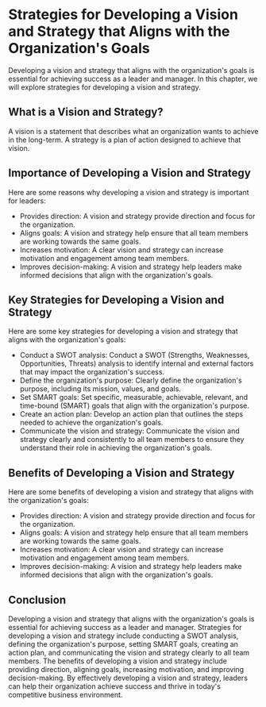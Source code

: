 Strategies for Developing a Vision and Strategy that Aligns with the Organization's Goals
======================================================================================================================================

Developing a vision and strategy that aligns with the organization's goals is essential for achieving success as a leader and manager. In this chapter, we will explore strategies for developing a vision and strategy.

What is a Vision and Strategy?
------------------------------

A vision is a statement that describes what an organization wants to achieve in the long-term. A strategy is a plan of action designed to achieve that vision.

Importance of Developing a Vision and Strategy
----------------------------------------------

Here are some reasons why developing a vision and strategy is important for leaders:

* Provides direction: A vision and strategy provide direction and focus for the organization.
* Aligns goals: A vision and strategy help ensure that all team members are working towards the same goals.
* Increases motivation: A clear vision and strategy can increase motivation and engagement among team members.
* Improves decision-making: A vision and strategy help leaders make informed decisions that align with the organization's goals.

Key Strategies for Developing a Vision and Strategy
---------------------------------------------------

Here are some key strategies for developing a vision and strategy that aligns with the organization's goals:

* Conduct a SWOT analysis: Conduct a SWOT (Strengths, Weaknesses, Opportunities, Threats) analysis to identify internal and external factors that may impact the organization's success.
* Define the organization's purpose: Clearly define the organization's purpose, including its mission, values, and goals.
* Set SMART goals: Set specific, measurable, achievable, relevant, and time-bound (SMART) goals that align with the organization's purpose.
* Create an action plan: Develop an action plan that outlines the steps needed to achieve the organization's goals.
* Communicate the vision and strategy: Communicate the vision and strategy clearly and consistently to all team members to ensure they understand their role in achieving the organization's goals.

Benefits of Developing a Vision and Strategy
--------------------------------------------

Here are some benefits of developing a vision and strategy that aligns with the organization's goals:

* Provides direction: A vision and strategy provide direction and focus for the organization.
* Aligns goals: A vision and strategy help ensure that all team members are working towards the same goals.
* Increases motivation: A clear vision and strategy can increase motivation and engagement among team members.
* Improves decision-making: A vision and strategy help leaders make informed decisions that align with the organization's goals.

Conclusion
----------

Developing a vision and strategy that aligns with the organization's goals is essential for achieving success as a leader and manager. Strategies for developing a vision and strategy include conducting a SWOT analysis, defining the organization's purpose, setting SMART goals, creating an action plan, and communicating the vision and strategy clearly to all team members. The benefits of developing a vision and strategy include providing direction, aligning goals, increasing motivation, and improving decision-making. By effectively developing a vision and strategy, leaders can help their organization achieve success and thrive in today's competitive business environment.
